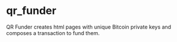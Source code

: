 qr_funder
=========

QR Funder creates html pages with unique Bitcoin private keys and composes a transaction to fund them.
